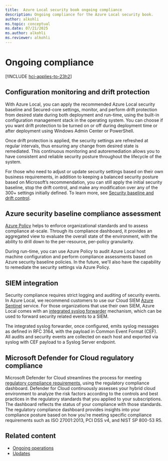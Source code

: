 ```yaml
---
title:  Azure Local security book ongoing compliance
description: Ongoing compliance for the Azure Local security book.
author: alkohli
ms.topic: conceptual
ms.date: 07/21/2025
ms.author: alkohli
ms.reviewer: alkohli
---
```


# Ongoing compliance

[!INCLUDE [hci-applies-to-23h2](../includes/hci-applies-to-23h2.md)]


## Configuration monitoring and drift protection

With Azure Local, you can apply the recommended Azure Local security baseline and Secured-core settings, monitor, and perform drift protection from desired state during both deployment and run-time, using the built-in configuration management stack in the operating system. You can choose if you want drift protection to be turned on or off during deployment time or after deployment using Windows Admin Center or PowerShell.

Once drift protection is applied, the security settings are refreshed at regular intervals, thus ensuring any change from desired state is remediated. This continuous monitoring and autoremediation allows you to have consistent and reliable security posture throughout the lifecycle of the system.

For those who need to adjust or update security settings based on their own business requirements, in addition to keeping a balanced security posture based on Microsoft’s recommendation, you can still apply the initial security baseline, stop the drift control, and make any modification over any of the 300+ settings initially defined. To learn more, see [Security baseline and drift control](../manage/manage-secure-baseline.md).
 
## Azure security baseline compliance assessment

[Azure Policy](/azure/governance/policy/overview) helps to enforce organizational standards and to assess compliance at-scale. Through its compliance dashboard, it provides an aggregated view to evaluate the overall state of the environment, with the ability to drill down to the per-resource, per-policy granularity.

During run-time, you can use Azure Policy to audit Azure Local host machine configuration and perform compliance assessments based on Azure security baseline policies. In the future, we'll also have the capability to remediate the security settings via Azure Policy. 

## SIEM integration

Security compliance requires strict logging and auditing of security events. In Azure Local, we recommend customers to use our Cloud SIEM [Azure Sentinel](https://www.microsoft.com/security/business/siem-and-xdr/microsoft-sentinel/) service. For those organizations that use their own SIEM, Azure Local comes with an [integrated syslog forwarder](/azure/azure-local/manage/manage-syslog-forwarding?tabs=syslog-message-schema) mechanism, which can be used to forward security related events to a SIEM.
  
The integrated syslog forwarder, once configured, emits syslog messages as defined in RFC 3164, with the payload in Common Event Format (CEF).  All audits and security events are collected on each host and exported via syslog with CEF payload to a Syslog Server endpoint.  

## Microsoft Defender for Cloud regulatory compliance

Microsoft Defender for Cloud streamlines the process for meeting [regulatory compliance requirements](/azure/defender-for-cloud/update-regulatory-compliance-packages#what-regulatory-compliance-standards-are-available-in-defender-for-cloud), using the regulatory compliance dashboard. Defender for Cloud continuously assesses your hybrid cloud environment to analyze the risk factors according to the controls and best practices in the regulatory standards that you applied to your subscriptions. The dashboard reflects the status of your compliance with those standards. The regulatory compliance dashboard provides insights into your compliance posture based on how you're meeting specific compliance requirements such as ISO 27001:2013, PCI DSS v4, and NIST SP 800-53 R5. 

## Related content

- [Ongoing operations](operational-security-operations.md)
- [Updates](operational-security-updates.md)
